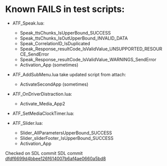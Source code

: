 # Known FAILS in test scripts:

* ATF_Speak.lua:
  * Speak_ttsChunks_IsUpperBound_SUCCESS
  * Speak_ttsChunks_IsOutUpperBound_INVALID_DATA
  * Speak_CorrelationID_IsDuplicated
  * Speak_Response_resultCode_IsValidValue_UNSUPPORTED_RESOURCE_SendError
  * Speak_Response_resultCode_IsValidValue_WARNINGS_SendError
  * Activation_App (sometimes)

* ATF_AddSubMenu.lua take updated script from attach:
  * ActivateSecondApp (sometimes)

* ATF_OnDriverDistraction.lua:
  * Activate_Media_App2

* ATF_SetMediaClockTimer.lua:

* ATF_Slider.lua:
  * Slider_AllParametersUpperBound_SUCCESS
  * Slider_sliderFooter_IsUpperBound_SUCCESS
  * Activation_App

Checked on SDL commit SDL commit [dfdf6699d4bbee126f614007b6af4ae0660a5bd8](https://github.com/smartdevicelink/sdl_core/commit/dfdf6699d4bbee126f614007b6af4ae0660a5bd8)
